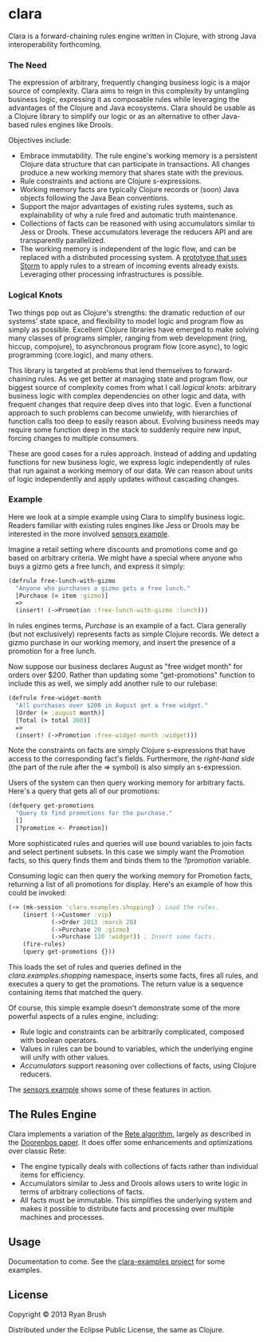 # clara

Clara is a forward-chaining rules engine written in Clojure, with strong Java interoperability forthcoming. 

### The Need
The expression of arbitrary, frequently changing business logic is a major source of complexity. Clara aims to reign in this complexity by untangling business logic, expressing it as composable rules while leveraging the advantages of the Clojure and Java ecosystems. Clara should be usable as a Clojure library to simplify our logic or as an alternative to other Java-based rules engines like Drools.

Objectives include:

* Embrace immutability. The rule engine's working memory is a persistent Clojure data structure that can participate in transactions. All changes produce a new working memory that shares state with the previous.
* Rule constraints and actions are Clojure s-expressions.
* Working memory facts are typically Clojure records or (soon) Java objects following the Java Bean conventions. 
* Support the major advantages of existing rules systems, such as explainability of why a rule fired and automatic truth maintenance.
* Collections of facts can be reasoned with using accumulators similar to Jess or Drools. These accumulators leverage the reducers API and are transparently parallelized.
* The working memory is independent of the logic flow, and can be replaced with a distributed processing system. A [prototype that uses Storm](https://github.com/rbrush/clara-storm) to apply rules to a stream of incoming events already exists. Leveraging other processing infrastructures is possible.

### Logical Knots
Two things pop out as Clojure's strengths: the dramatic reduction of our systems' state space, and flexibility to model logic and program flow as simply as possible. Excellent Clojure libraries have emerged to make solving many classes of programs simpler, ranging from web development (ring, hiccup, compojure), to asynchronous program flow (core.async), to logic programming (core.logic), and many others.

This library is targeted at problems that lend themselves to forward-chaining rules. As we get better at managing state and program flow, our biggest source of complexity comes from what I call _logical knots_: arbitrary business logic with complex dependencies on other logic and data, with frequent changes that require deep dives into that logic. Even a functional approach to such problems can become unwieldy, with hierarchies of function calls too deep to easily reason about. Evolving business needs may require some function deep in the stack to suddenly require new input, forcing changes to multiple consumers. 

These are good cases for a rules approach. Instead of adding and updating functions for new business logic, we express logic independently of rules that run against a working memory of our data. We can reason about units of logic independently and apply updates without cascading changes.

### Example
Here we look at a simple example using Clara to simplify business logic. Readers familiar with existing rules engines like Jess or Drools may be interested in the more involved [sensors example](https://github.com/rbrush/clara-examples/blob/master/src/clara/examples/sensors.clj).

Imagine a retail setting where discounts and promotions come and go based on arbitrary criteria. We might have a special where anyone who buys a gizmo gets a free lunch, and express it simply:

```clj
(defrule free-lunch-with-gizmo
  "Anyone who purchases a gizmo gets a free lunch."
  [Purchase (= item :gizmo)]
  =>
  (insert! (->Promotion :free-lunch-with-gizmo :lunch)))
```

In rules engines terms, _Purchase_ is an example of a fact. Clara generally (but not exclusively) represents facts as simple Clojure records. We detect a gizmo purchase in our working memory, and insert the presence of a promotion for a free lunch. 

Now suppose our business declares August as "free widget month" for orders over $200. Rather than updating some "get-promotions" function to include this as well, we simply add another rule to our rulebase:

```clj
(defrule free-widget-month
  "All purchases over $200 in August get a free widget."
  [Order (= :august month)]
  [Total (> total 200)]
  =>
  (insert! (->Promotion :free-widget-month :widget)))
```

Note the constraints on facts are simply Clojure s-expressions that have access to the corresponding fact's fields. Furthermore, the _right-hand side_ (the part of the rule after the => symbol) is also simply an s-expression.

Users of the system can then query working memory for arbitrary facts. Here's a query that gets all of our promotions:

```clj
(defquery get-promotions
  "Query to find promotions for the purchase."
  []
  [?promotion <- Promotion])
```

More sophisticated rules and queries will use bound variables to join facts and select pertinent subsets. In this case we simply want the Promotion facts, so this query finds them and binds them to the _?promotion_ variable.

Consuming logic can then query the working memory for Promotion facts, returning a list of all promotions for display. Here's an example of how this could be invoked:

```clj
(-> (mk-session 'clara.examples.shopping) ; Load the rules.
    (insert (->Customer :vip)
            (->Order 2013 :march 20)
            (->Purchase 20 :gizmo)
            (->Purchase 120 :widget)) ; Insert some facts.
    (fire-rules)
    (query get-promotions {}))
```

This loads the set of rules and queries defined in the _clara.examples.shopping_ namespace, inserts some facts, fires all rules, and executes a query to get the promotions. The return value is a sequence containing items that matched the query.

Of course, this simple example doesn't demonstrate some of the more powerful aspects of a rules engine, including:

* Rule logic and constraints can be arbitrarily complicated, composed with boolean operators.
* Values in rules can be bound to variables, which the underlying engine will unify with other values.
* _Accumulators_ support reasoning over collections of facts, using Clojure reducers.

The [sensors example](https://github.com/rbrush/clara-examples/blob/master/src/clara/examples/sensors.clj) shows some of these features in action. 

## The Rules Engine
Clara implements a variation of the [Rete algorithm](http://en.wikipedia.org/wiki/Rete_algorithm), largely as described in the [Doorenbos paper](http://reports-archive.adm.cs.cmu.edu/anon/1995/CMU-CS-95-113.pdf). It does offer some enhancements and optimizations over classic Rete:

* The engine typically deals with collections of facts rather than individual items for efficiency.
* Accumulators similar to Jess and Drools allows users to write logic in terms of arbitrary collections of facts.
* All facts must be immutable. This simplifies the underlying system and makes it possible to distribute facts and processing over multiple machines and processes.

## Usage

Documentation to come. See the [clara-examples project](https://github.com/rbrush/clara-examples) for some examples.

## License

Copyright © 2013 Ryan Brush

Distributed under the Eclipse Public License, the same as Clojure.